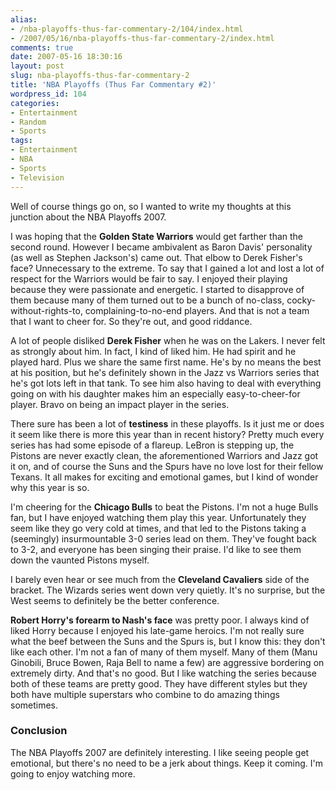 ```yaml
---
alias:
- /nba-playoffs-thus-far-commentary-2/104/index.html
- /2007/05/16/nba-playoffs-thus-far-commentary-2/index.html
comments: true
date: 2007-05-16 18:30:16
layout: post
slug: nba-playoffs-thus-far-commentary-2
title: 'NBA Playoffs (Thus Far Commentary #2)'
wordpress_id: 104
categories:
- Entertainment
- Random
- Sports
tags:
- Entertainment
- NBA
- Sports
- Television
---
```


Well of course things go on, so I wanted to write my thoughts at this junction about the NBA Playoffs 2007.

I was hoping that the **Golden State Warriors** would get farther than the second round.  However I became ambivalent as Baron Davis' personality (as well as Stephen Jackson's) came out.  That elbow to Derek Fisher's face?  Unnecessary to the extreme.  To say that I gained a lot and lost a lot of respect for the Warriors would be fair to say.  I enjoyed their playing because they were passionate and energetic.  I started to disapprove of them because many of them turned out to be a bunch of no-class, cocky-without-rights-to, complaining-to-no-end players.  And that is not a team that I want to cheer for.  So they're out, and good riddance.

A lot of people disliked **Derek Fisher** when he was on the Lakers.  I never felt as strongly about him.  In fact, I kind of liked him.  He had spirit and he played hard.  Plus we share the same first name.  He's by no means the best at his position, but he's definitely shown in the Jazz vs Warriors series that he's got lots left in that tank.  To see him also having to deal with everything going on with his daughter makes him an especially easy-to-cheer-for player.  Bravo on being an impact player in the series.

There sure has been a lot of **testiness** in these playoffs.  Is it just me or does it seem like there is more this year than in recent history?  Pretty much every series has had some episode of a flareup.  LeBron is stepping up, the Pistons are never exactly clean, the aforementioned Warriors and Jazz got it on, and of course the Suns and the Spurs have no love lost for their fellow Texans.  It all makes for exciting and emotional games, but I kind of wonder why this year is so.

I'm cheering for the **Chicago Bulls** to beat the Pistons.  I'm not a huge Bulls fan, but I have enjoyed watching them play this year.  Unfortunately they seem like they go very cold at times, and that led to the Pistons taking a (seemingly) insurmountable 3-0 series lead on them.  They've fought back to 3-2, and everyone has been singing their praise.  I'd like to see them down the vaunted Pistons myself.

I barely even hear or see much from the **Cleveland Cavaliers** side of the bracket.  The Wizards series went down very quietly.  It's no surprise, but the West seems to definitely be the better conference.

**Robert Horry's forearm to Nash's face** was pretty poor.  I always kind of liked Horry because I enjoyed his late-game heroics.  I'm not really sure what the beef between the Suns and the Spurs is, but I know this: they don't like each other.  I'm not a fan of many of them myself.  Many of them (Manu Ginobili, Bruce Bowen, Raja Bell to name a few) are aggressive bordering on extremely dirty.  And that's no good.  But I like watching the series because both of these teams are pretty good.  They have different styles but they both have multiple superstars who combine to do amazing things sometimes.



### Conclusion


The NBA Playoffs 2007 are definitely interesting.  I like seeing people get emotional, but there's no need to be a jerk about things.  Keep it coming.  I'm going to enjoy watching more.

